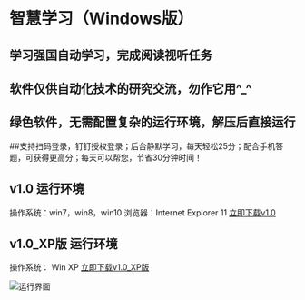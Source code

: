 # 智慧学习（Windows版）
## 学习强国自动学习，完成阅读视听任务
## 软件仅供自动化技术的研究交流，勿作它用^_^
## 绿色软件，无需配置复杂的运行环境，解压后直接运行

##支持扫码登录，钉钉授权登录；后台静默学习，每天轻松25分；配合手机答题，可获得更高分；每天可以帮您，节省30分钟时间！

## v1.0 运行环境
操作系统：win7，win8，win10
浏览器：Internet Explorer 11
[立即下载v1.0](http://aiyotu.xyz/智慧学习v1.0.rar)

## v1.0_XP版 运行环境
操作系统： Win XP
[立即下载v1.0_XP版](http://aiyotu.xyz/智慧学习v1.0_XP版.rar)

![运行界面](http://aiyotu.xyz/docs/ui.gif)
